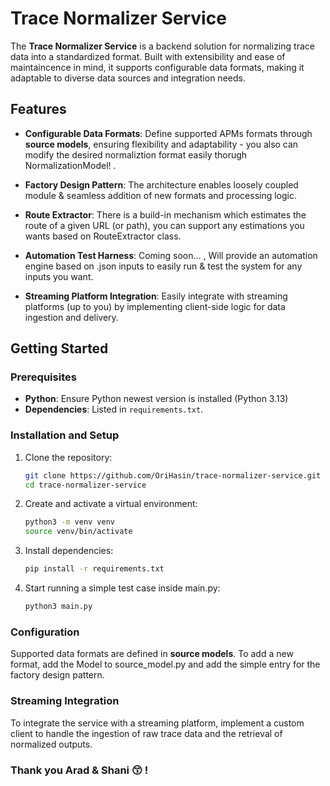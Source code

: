 # Trace Normalizer Service

The **Trace Normalizer Service** is a backend solution for normalizing trace data into a standardized format. Built with extensibility and ease of maintaincence in mind, it supports configurable data formats, making it adaptable to diverse data sources and integration needs.

## Features

- **Configurable Data Formats**: Define supported APMs formats through **source models**, ensuring flexibility and adaptability - you also can modify the desired normaliztion format easily thorugh NormalizationModel! .
  
- **Factory Design Pattern**: The architecture enables loosely coupled module & seamless addition of new formats and processing logic.

- **Route Extractor**: There is a build-in mechanism which estimates the route of a given URL (or path), you can support any estimations you wants based on RouteExtractor class.

- **Automation Test Harness**: Coming soon... , Will provide an automation engine based on .json inputs to easily run & test the system for any inputs you want.
  
- **Streaming Platform Integration**: Easily integrate with streaming platforms (up to you) by implementing client-side logic for data ingestion and delivery.

## Getting Started

### Prerequisites

- **Python**: Ensure Python newest version is installed (Python 3.13)
- **Dependencies**: Listed in `requirements.txt`.

### Installation and Setup

1. Clone the repository:
   ```bash
   git clone https://github.com/OriHasin/trace-normalizer-service.git
   cd trace-normalizer-service
   ```

2. Create and activate a virtual environment:
   ```bash
   python3 -m venv venv
   source venv/bin/activate 
   ```

3. Install dependencies:
   ```bash
   pip install -r requirements.txt
   ```

4. Start running a simple test case inside main.py:
   ```bash
   python3 main.py
   ```
   
   

### Configuration

Supported data formats are defined in **source models**. To add a new format, add the Model to source_model.py and add the simple entry for the factory design pattern.

### Streaming Integration

To integrate the service with a streaming platform, implement a custom client to handle the ingestion of raw trace data and the retrieval of normalized outputs.



### Thank you Arad & Shani 😙 ! 
